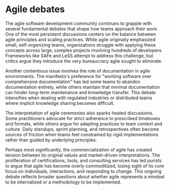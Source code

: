 # Agile debates

The agile software development community continues to grapple with several fundamental debates that shape how teams approach their work. One of the most persistent discussions centers on the balance between agile principles and scaling practices. While agile originally emphasized small, self-organizing teams, organizations struggle with applying these concepts across large, complex projects involving hundreds of developers. Frameworks like SAFe and LeSS attempt to address this challenge, but critics argue they introduce the very bureaucracy agile sought to eliminate.

Another contentious issue involves the role of documentation in agile environments. The manifesto's preference for "working software over comprehensive documentation" has led some teams to abandon documentation entirely, while others maintain that minimal documentation can hinder long-term maintenance and knowledge transfer. This debate intensifies when dealing with regulated industries or distributed teams where implicit knowledge sharing becomes difficult.

The interpretation of agile ceremonies also sparks heated discussions. Some practitioners advocate for strict adherence to prescribed timeboxes and formats, while others argue for adapting practices to team context and culture. Daily standups, sprint planning, and retrospectives often become sources of friction when teams feel constrained by rigid implementations rather than guided by underlying principles.

Perhaps most significantly, the commercialization of agile has created tension between its original values and market-driven interpretations. The proliferation of certifications, tools, and consulting services has led purists to argue that agile has become overly commoditized, losing sight of its core focus on individuals, interactions, and responding to change. This ongoing debate reflects broader questions about whether agile represents a mindset to be internalized or a methodology to be implemented.
